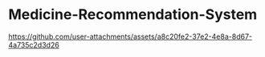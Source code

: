 # Medicine-Recommendation-System


https://github.com/user-attachments/assets/a8c20fe2-37e2-4e8a-8d67-4a735c2d3d26

